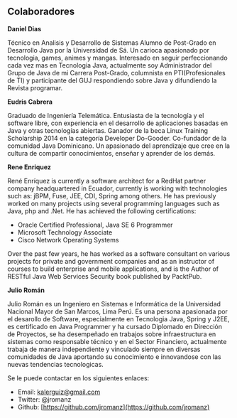 ## Colaboradores

**Daniel Dias**

Técnico en Analisis y Desarrollo de Sistemas Alumno de Post-Grado en Desarrollo Java por la Universidad de Sá. Un carioca apasionado por tecnologia, games, animes y mangas. Interesado en seguir perfeccionando cada vez mas en Tecnologia Java, actualmente soy Administrador del Grupo de Java de mi Carrera Post-Grado, columnista en PTI(Profesionales de TI) y participante del GUJ respondiendo sobre Java y difundiendo la Revista programar.


**Eudris Cabrera**

Graduado de Ingeniería Telemática. Entusiasta de la tecnología y el software libre, con experiencia en el desarrollo de aplicaciones basadas en Java y otras tecnologías abiertas. Ganador de la beca Linux Training Scholarship 2014 en la categoría Developer Do-Gooder.  Co-fundador de la comunidad Java Dominicano.
Un apasionado del aprendizaje que cree en la cultura de compartir conocimientos, enseñar y aprender de los demás.

**Rene Enriquez**

René Enríquez is currently a software architect for a RedHat partner company headquartered in Ecuador, currently is working with technologies such as: jBPM, Fuse, JEE, CDI, Spring among others. He has previously worked on many projects using several programming languages such as Java, php and .Net. He has achieved the following certifications:

* Oracle Certified Professional, Java SE 6 Programmer
* Microsoft Technology Associate
* Cisco Network Operating Systems

Over the past few years, he has worked as a software consultant on various projects for private and government companies and as an instructor of courses to build enterprise and mobile applications, and is the Author of RESTful Java Web Services Security book published by PacktPub.


**Julio Román**

Julio Román es un Ingeniero en Sistemas e Informática de la Universidad Nacional Mayor de San Marcos, Lima Perú. 
Es una persona apasionada por el desarollo de Software, especialmente en Tecnologia Java, Spring y J2EE, es certificado en Java Programmer y ha cursado Diplomado en Dirección de Proyectos, se ha desempeñado en trabajos sobre infraestructura en sistemas como responsable técnico y en el Sector Financiero, actualmente trabaja de manera independiente y vinculado siempre en diversas comunidades de Java aportando su conocimiento e innovandose con las nuevas tendencias tecnologicas.

Se le puede contactar en los siguientes enlaces:

* Email:	 	kalerguiz@gmail.com
* Twitter: 	@jromanz
* Github:		[https://github.com/jromanz](https://github.com/jromanz)